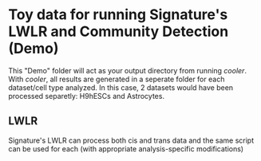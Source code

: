 # Toy data for running Signature's LWLR and Community Detection (Demo)
This "Demo" folder will act as your output directory from running _cooler_. With _cooler_, all results are generated in a seperate folder for each dataset/cell type analyzed. In this case, 2 datasets would have been processed separetly: H9hESCs and Astrocytes.

## LWLR
Signature's LWLR can process both cis and trans data and the same script can be used for each (with appropriate analysis-specific modifications)
